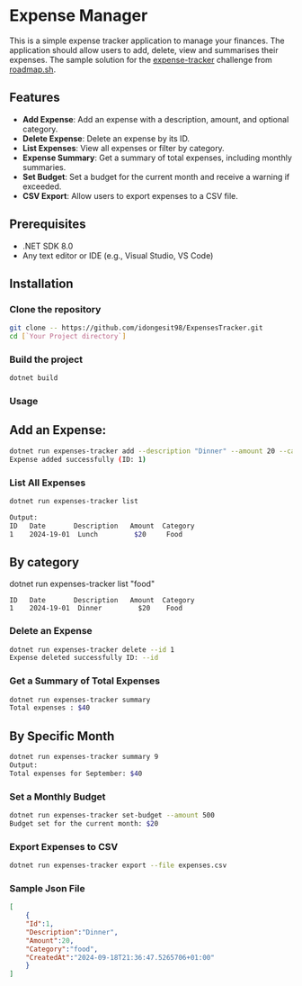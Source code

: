 # Expense Manager
This is a simple expense tracker application to manage your finances. The application should allow users to add, delete, view and summarises their expenses.
The sample solution for the [expense-tracker](https://roadmap.sh/projects/expense-tracker) challenge from [roadmap.sh](https://roadmap.sh/).

## Features

- **Add Expense**: Add an expense with a description, amount, and optional category.
- **Delete Expense**: Delete an expense by its ID.
- **List Expenses**: View all expenses or filter by category.
- **Expense Summary**: Get a summary of total expenses, including monthly summaries.
- **Set Budget**: Set a budget for the current month and receive a warning if exceeded.
- **CSV Export**: Allow users to export expenses to a CSV file.

## Prerequisites
- .NET SDK 8.0
- Any text editor or IDE (e.g., Visual Studio, VS Code)

## Installation

### Clone the repository

```bash
git clone -- https://github.com/idongesit98/ExpensesTracker.git
cd [`Your Project directory`]

```
### Build the project

```bash
dotnet build
```
### Usage

## Add an Expense:

```bash
dotnet run expenses-tracker add --description "Dinner" --amount 20 --category "Food"
Expense added successfully (ID: 1)
```
### List All Expenses

```bash
dotnet run expenses-tracker list

Output:
ID   Date       Description   Amount  Category
1    2024-19-01  Lunch         $20     Food
```
## By category
dotnet run expenses-tracker list "food"

```
ID   Date       Description   Amount  Category
1    2024-19-01  Dinner         $20    Food
```
### Delete an Expense

```bash
dotnet run expenses-tracker delete --id 1
Expense deleted successfully ID: --id
```
### Get a Summary of Total Expenses

```bash
dotnet run expenses-tracker summary
Total expenses : $40
```
## By Specific Month

```bash
dotnet run expenses-tracker summary 9
Output:
Total expenses for September: $40
```
### Set a Monthly Budget

```bash
dotnet run expenses-tracker set-budget --amount 500
Budget set for the current month: $20
```
### Export Expenses to CSV

```bash
dotnet run expenses-tracker export --file expenses.csv
```
### Sample Json File
```JSON
[
    {
    "Id":1,
    "Description":"Dinner",
    "Amount":20,
    "Category":"food",
    "CreatedAt":"2024-09-18T21:36:47.5265706+01:00"
    }
]
```


